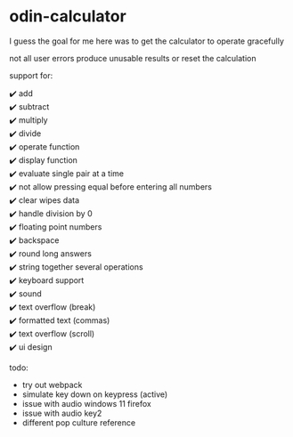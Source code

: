 # odin-calculator

I guess the goal for me here was to get the calculator to operate gracefully

not all user errors produce unusable results or reset the calculation

support for:

✔️ add  
✔️ subtract  
✔️ multiply  
✔️ divide  
✔️ operate function  
✔️ display function  
✔️ evaluate single pair at a time  
✔️ not allow pressing equal before entering all numbers  
✔️ clear wipes data  
✔️ handle division by 0  
✔️ floating point numbers  
✔️ backspace  
✔️ round long answers  
✔️ string together several operations  
✔️ keyboard support  
✔️ sound  
✔️ text overflow (break)  
✔️ formatted text (commas)  
✔️ text overflow (scroll)  
✔️ ui design

todo:

-   try out webpack
-   simulate key down on keypress (active)
-   issue with audio windows 11 firefox
-   issue with audio key2
-   different pop culture reference
